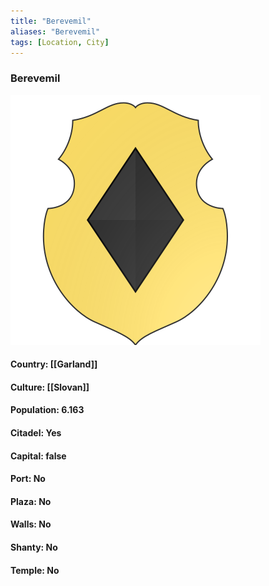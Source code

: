 ```yaml
---
title: "Berevemil"
aliases: "Berevemil"
tags: [Location, City]
---
```

### Berevemil
![](attachment/97484b5eca34c297983f9b6a408cb66e.svg)

#### Country: [[Garland]]

#### Culture: [[Slovan]]

#### Population: 6.163

#### Citadel: Yes

#### Capital: false

#### Port: No

#### Plaza: No

#### Walls: No

#### Shanty: No

#### Temple: No

